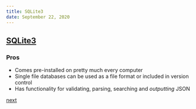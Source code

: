 ```yaml
---
title: SQLite3
date: September 22, 2020
---
```


## [SQLite3](https://www.sqlite.org/index.html)

### Pros

- Comes pre-installed on pretty much every computer
- Single file databases can be used as a file format or included in version control
- Has functionality for validating, parsing, searching and _outputting_ JSON

[next](/154-sqlite3.html)
